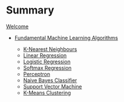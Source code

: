 # Summary

[Welcome](home.md)

- [Fundamental Machine Learning Algorithms](./machine-learning/machine_learning.md)

  - [K-Nearest Neighbours](./machine-learning/knn.md)
  - [Linear Regression](./machine-learning/linear_regression.md)
  - [Logistic Regression](./machine-learning/logistic_regression.md)
  - [Softmax Regression](./machine-learning/softmax_regression.md)
  - [Perceptron](./machine-learning/perceptron.md)
  - [Naive Bayes Classifier](./machine-learning/naive_bayes.md)
  - [Support Vector Machine](./machine-learning/svm.md)
  <!-- - [Decision Tree Classifier](home.md)
  - [Random Forest Classifier](home.md) -->
  - [K-Means Clustering](home.md)
  <!-- - [AdaBoost](home.md)
  - [Principal Component Analysis](home.md)
  - [Linear Discriminant Analysis](home.md) -->

<!-- - [Neural Networks & Deep Learning](./deep-learning/deep_learning.md)

  - [Tensor Manipulation](home.md)
  - [Autograd & Computational Graphs](home.md)
  - [Backpropagation](home.md)
  - [Gradient Descent](home.md)
  - [Training Loop](home.md)
  - [Linear Regression Revisited](home.md)
  - [Logistic Regression Revisited](home.md)
  - [Softmax & Cross-Entropy Loss Revisited](home.md)
  - [Activation Functions](home.md)
  - [DataLoaders & Transforms](home.md)
  - [Neural Networks](home.md)
  - [Convolutional Neural Networks](home.md)
  - [Transfer Learning](home.md)
  - [Transformers & Paper Replicating](home.md)

- [Data Handling & Model Deployment](./misc/misc.md)

  - [Handling Data](home.md)
  - [Visualising Data](home.md)
  - [Tensorboard](home.md)
  - [Saving & Loading Models](home.md)
  - [Model Deployment](home.md) -->
